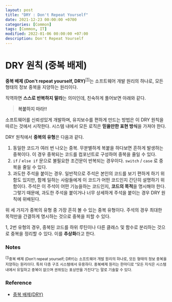 ```yaml
---
layout: post
title: "DRY : Don't Repeat Yourself"
date: 2021-12-23 00:00:00 +0700
categories: [Common]
tags: [Common, IT]
modified: 2022-01-06 00:00:00 +07:00
description: Don't Repeat Yourself
---
```


# DRY 원칙 (중복 배제)

**중복 배제 (Don't repeat yourself, DRY)**<sup id="user">[[1]](#user-ref)</sup>는 소프트웨어 개발 원리의 하나로, 모든 형태의 정보 중복을 지양하는 원리이다.

직역하면 **스스로 반복하지 말라**는 의미인데, 친숙하게 풀어보면 아래와 같다.

> **복붙하지 마라!!**

소프트웨어를 신뢰성있게 개발하며, 유지보수를 편하게 만드는 방법은 이 DRY 원칙을 따르는 것에서 시작한다. 시스템 내에서 모든 로직은 **믿을만한 표현 방식**을 가져야 한다.

DRY 원칙에서 **중복의 유형**은 다음과 같다.

1. 동일한 코드가 여러 번 나오는 중복. 무분별하게 복붙을 하다보면 흔하게 발생하는 중복이다. 이 경우 중복되는 코드를 컴포넌트로 구성하여 중복을 줄일 수 있다.
2. `if` / `else if` 문으로 불필요한 조건문이 반복되는 경우이다. `switch` / `case` 로 중복을 줄일 수 있다.
3. 과도한 주석을 붙이는 경우. 일반적으로 주석은 본인의 코드를 보기 편하게 하기 위함도 있지만, 함께 일하는 사람들에게 이 코드가 어떤 코드인지 간단히 설명하기 위함이다. 주석은 이 주석이 어떤 기능을하는 코드인지, **코드의 목적**을 명시해야 한다. 그렇기 때문에, 과도한 주석을 붙이거나 너무 상세하게 주석을 붙이는 경우 DRY 원칙에 위배된다.

위 세 가지가 중복의 유형 중 가장 흔히 볼 수 있는 중복 유형이다. 주석의 경우 최대한 목적만을 간결하게 명시하는 것으로 중복을 피할 수 있다.

1, 2번 유형의 경우, 중복된 코드를 하위 루틴이나 다른 클래스 및 함수로 분리하는 것으로 중복을 정리할 수 있다. 이를 **추상화**라고 한다.

### Notes

<small id="user-ref"><sup>[[1]](#user)</sup>중복 배제 (Don't repeat yourself; DRY)는 소프트웨어 개발 원리의 하나로, 모든 형태의 정보 중복을 지양하는 원리이다. 특히 다층 구조 시스템에서 유용하다. 중복배제 원리는 한마디로 “모든 지식은 시스템 내에서 유일하고 중복이 없으며 권위있는 표상만을 가진다”는 말로 기술할 수 있다.</small>

### Reference

- <a href="https://ko.wikipedia.org/wiki/%EC%A4%91%EB%B3%B5%EB%B0%B0%EC%A0%9C" target="_blank" rel="noopener">중복 배제(DRY)</a>
